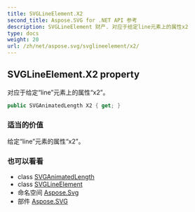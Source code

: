 ```yaml
---
title: SVGLineElement.X2
second_title: Aspose.SVG for .NET API 参考
description: SVGLineElement 财产. 对应于给定line元素上的属性x2
type: docs
weight: 20
url: /zh/net/aspose.svg/svglineelement/x2/
---
```

## SVGLineElement.X2 property

对应于给定“line”元素上的属性“x2”。

```csharp
public SVGAnimatedLength X2 { get; }
```

### 适当的价值

给定“line”元素的属性“x2”。

### 也可以看看

* class [SVGAnimatedLength](../../../aspose.svg.datatypes/svganimatedlength/)
* class [SVGLineElement](../)
* 命名空间 [Aspose.Svg](../../svglineelement/)
* 部件 [Aspose.SVG](../../../)


